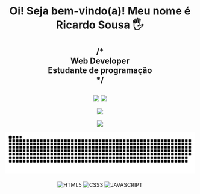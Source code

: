 <h1 align="center">
Oi! Seja bem-vindo(a)! Meu nome é Ricardo Sousa 🖐️
</h1>

<h2 align="center">
 /* </br>
 Web Developer </br>
 Estudante de programação </br>
 */
</h2>

##
<p align="center">
  <a href= "https://www.linkedin.com/in/ricardo-henrique-p-de-sousa/" target="_blank"><img src="https://img.shields.io/badge/-LinkedIn-%230077B5?style=for-the-badge&logo=linkedin&logoColor=white" target="_blank"></a> 
 <a href = "mailto:ricardohenriquep19@gmail.com"><img src="https://img.shields.io/badge/-Gmail-%23333?style=for-the-badge&logo=gmail&logoColor=white" target="_blank"></a>
</p>

<div align="center">
  <img height=180 align="center" src="https://github-readme-stats.vercel.app/api?username=Ryckard0&theme=tokyonight&rank_icon=github&card_width=300&show_icons=true&bg_color=90,000000,040449"  />
</div>

<p align="center">
<img height=150 align="center" src="https://github-readme-stats.vercel.app/api/top-langs/?username=Ryckard0&theme=tokyonight&hide_border=false&include_all_commits=false&count_private=false&layout=compact" />
</p>

<!-- Jogo da cobrinha -->
<picture>
  <source media="(prefers-color-scheme: dark)" srcset="https://raw.githubusercontent.com/Ryckard0/Ryckard0/output/github-contribution-grid-snake-dark.svg">
  <source media="(prefers-color-scheme: light)" srcset="https://raw.githubusercontent.com/Ryckard0/Ryckard0/output/github-contribution-grid-snake-dark.svg">
  <img alt="github contribution grid snake animation" src="https://raw.githubusercontent.com/Ryckard0/Ryckard0/output/github-contribution-grid-snake.svg">
</picture>

<div align="center" style="display: inline_block"><br/>
  <img align="center" alt="HTML5" src="https://img.shields.io/badge/HTML5-E34F26?style=for-the-badge&logo=html5&logoColor=white"/>
  <img align="center" alt="CSS3" src="https://img.shields.io/badge/CSS3-1572B6?style=for-the-badge&logo=css3&logoColor=white"/>
  <img align="center" alt="JAVASCRIPT" src="https://img.shields.io/badge/JavaScript-F7DF1E?style=for-the-badge&logo=javascript&logoColor=black"/>
</div>

